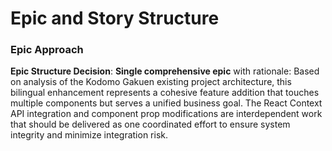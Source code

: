 # Epic and Story Structure

### Epic Approach

**Epic Structure Decision**: **Single comprehensive epic** with rationale: Based on analysis of the Kodomo Gakuen existing project architecture, this bilingual enhancement represents a cohesive feature addition that touches multiple components but serves a unified business goal. The React Context API integration and component prop modifications are interdependent work that should be delivered as one coordinated effort to ensure system integrity and minimize integration risk.
